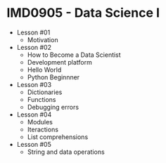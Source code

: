 # IMD0905 - Data Science I

- Lesson #01 
	- Motivation
- Lesson #02
	- How to Become a Data Scientist
	- Development platform
	- Hello World
	- Python Beginnner 
- Lesson #03
	- Dictionaries
	- Functions
	- Debugging errors
- Lesson #04
	- Modules
	- Iteractions
	- List comprehensions
- Lesson #05
	- String and data operations

